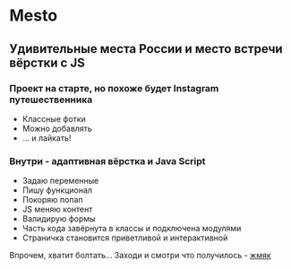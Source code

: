 # Mesto

## Удивительные места России и место встречи вёрстки с JS

### Проект на старте, но похоже будет Instagram путешественника 
* Классные фотки
* Можно добавлять
* ... и лайкать!

### Внутри - адаптивная вёрстка и Java Script
* Задаю переменные
* Пишу функционал
* Покоряю попап
* JS меняю контент
* Валидирую формы
* Часть кода завёрнута в классы и подключена модулями
* Cтраничка становится приветливой и интерактивной 

Впрочем, хватит болтать... Заходи и смотри что получилось - [жмяк](https://antonzhidkov.github.io/mesto/)
